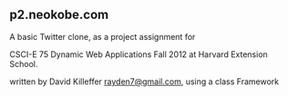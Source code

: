 p2.neokobe.com
-------------------------------------------------------------------

A basic Twitter clone, as a project assignment for

CSCI-E 75 Dynamic Web Applications
Fall 2012 at Harvard Extension School.

written by David Killeffer <rayden7@gmail.com>, using a class Framework



